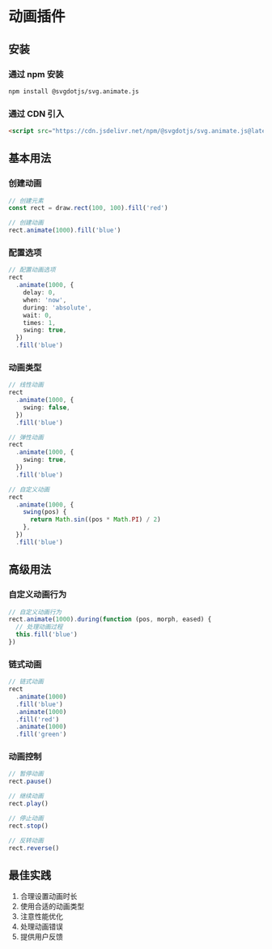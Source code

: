 # 动画插件

## 安装

### 通过 npm 安装

```bash
npm install @svgdotjs/svg.animate.js
```

### 通过 CDN 引入

```html
<script src="https://cdn.jsdelivr.net/npm/@svgdotjs/svg.animate.js@latest/dist/svg.animate.min.js"></script>
```

## 基本用法

### 创建动画

```ts
// 创建元素
const rect = draw.rect(100, 100).fill('red')

// 创建动画
rect.animate(1000).fill('blue')
```

### 配置选项

```ts
// 配置动画选项
rect
  .animate(1000, {
    delay: 0,
    when: 'now',
    during: 'absolute',
    wait: 0,
    times: 1,
    swing: true,
  })
  .fill('blue')
```

### 动画类型

```ts
// 线性动画
rect
  .animate(1000, {
    swing: false,
  })
  .fill('blue')

// 弹性动画
rect
  .animate(1000, {
    swing: true,
  })
  .fill('blue')

// 自定义动画
rect
  .animate(1000, {
    swing(pos) {
      return Math.sin((pos * Math.PI) / 2)
    },
  })
  .fill('blue')
```

## 高级用法

### 自定义动画行为

```ts
// 自定义动画行为
rect.animate(1000).during(function (pos, morph, eased) {
  // 处理动画过程
  this.fill('blue')
})
```

### 链式动画

```ts
// 链式动画
rect
  .animate(1000)
  .fill('blue')
  .animate(1000)
  .fill('red')
  .animate(1000)
  .fill('green')
```

### 动画控制

```ts
// 暂停动画
rect.pause()

// 继续动画
rect.play()

// 停止动画
rect.stop()

// 反转动画
rect.reverse()
```

## 最佳实践

1. 合理设置动画时长
2. 使用合适的动画类型
3. 注意性能优化
4. 处理动画错误
5. 提供用户反馈
